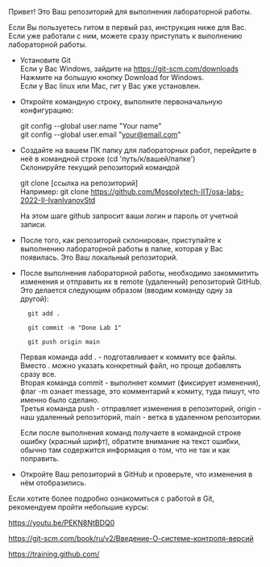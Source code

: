 Привет!
Это Ваш репозиторий для выполнения лабораторной работы.

Если Вы пользуетесь гитом в первый раз, инструкция ниже для Вас.  
Если уже работали с ним, можете сразу приступать к выполнению лабораторной работы.

- Установите Git  
Если у Вас Windows, зайдите на https://git-scm.com/downloads  
Нажмите на большую кнопку Download for Windows.  
Если у Вас linux или Mac, гит у Вас уже установлен.  

- Откройте командную строку, выполните первоначальную конфигурацию:
 
    git config --global user.name "Your name"  
    git config --global user.email "your@email.com"

- Создайте на вашем ПК папку для лабораторных работ, перейдите в неё в командной строке (cd 'путь/к/вашей/папке')  
  Склонируйте текущий репозиторий командой
  
  git clone [ссылка на репозиторий]  
    Например: git clone https://github.com/Mospolytech-IIT/osa-labs-2022-II-IvanIvanovStd

  На этом шаге github запросит ваши логин и пароль от учетной записи.

- После того, как репозиторий склонирован, приступайте к выполнению лабораторной работы в папке, которая у Вас появилась. Это Ваш локальный репозиторий.

- После выполнения лабораторной работы, необходимо закоммитить изменения и отправить их в remote (удаленный) репозиторий GitHub.  
Это делается следующим образом (вводим команду одну за другой):

        git add .

        git commit -m "Done Lab 1"

        git push origin main

  Первая команда add . - подготавливает к коммиту все файлы. Вместо . можно указать конкретный файл, но проще добавлять сразу все.  
  Вторая команда commit - выполняет коммит (фиксирует изменения), флаг -m ознает message, это комментарий к комиту, туда пишут, что именно было сделано.  
  Третья команда push - отправляет изменения в репозиторий, origin - наш удаленный репозиторий, main - ветка в удаленном репозитории.

  Если после выполнения команд получаете в командной строке ошибку (красный шрифт), обратите внимание на текст ошибки, обычно там содержится информация о том, что не так и как поправить.

- Откройте Ваш репозиторий в GitHub и проверьте, что изменения в нём отобразились.

Если хотите более подробно ознакомиться с работой в Git, рекомендуем пройти небольшие курсы:

https://youtu.be/PEKN8NtBDQ0  

https://git-scm.com/book/ru/v2/Введение-О-системе-контроля-версий 

https://training.github.com/ 
